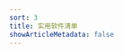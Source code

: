 ```yaml
---
sort: 3
title: 实用软件清单
showArticleMetadata: false
---
```


<ClientOnly><Redirect route="/browser"/></ClientOnly>